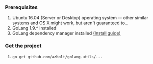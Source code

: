 ### Prerequisites

1.  Ubuntu 16.04 (Server or Desktop) operating system -- other similar systems and OS X might work, but aren't guaranteed to...
2.  GoLang 1.9.^ installed
3.  GoLang dependency manager installed [(Install guide)](https://github.com/golang/dep/blob/master/docs/installation.md)

### Get the project

1.  `go get github.com/azbolt/golang-utils/...`
